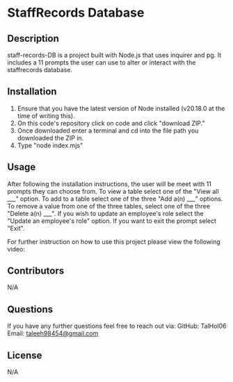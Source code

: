 # StaffRecords Database

## Description
staff-records-DB is a project built with Node.js that uses inquirer and pg. It includes a 11 prompts the user can use to alter or interact with the staffrecords database.

## Installation
 1. Ensure that you have the latest version of Node installed (v20.18.0 at the time of writing this).
 2. On this code's repository click on code and click "download ZIP." 
 3. Once downloaded enter a terminal and cd into the file path you downloaded the ZIP in.
 4. Type "node index.mjs" 

## Usage
After following the installation instructions, the user will be meet with 11 prompts they can choose from. To view a table select one of the "View all ___" option. To add to a table select one of the three "Add a(n) ___" options. To remove a value from one of the three tables, select one of the three "Delete a(n) ___". If you wish to update an employee's role select the "Update an employee's role" option. If you want to exit the prompt select "Exit".

For further instruction on how to use this project please view the following video:



## Contributors
N/A

## Questions
If you have any further questions feel free to reach out via:
GitHub: TalHol06<br>
Email: taleeh98454@gmail.com

## License
N/A